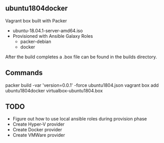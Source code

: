 ubuntu1804docker
-------------
Vagrant box built with Packer
- ubuntu-18.04.1-server-amd64.iso
- Provisioned with Ansible Galaxy Roles
	- packer-debian
	- docker

After the build completes a .box file can be found in the builds directory.

Commands
--------
packer build -var 'version=0.0.1' -force ubuntu1804.json
vagrant box add ubuntu1804docker virtualbox-ubuntu1804.box

TODO
----
- Figure out how to use local ansible roles during provision phase
- Create Hyper-V provider
- Create Docker provider
- Create VMWare provider